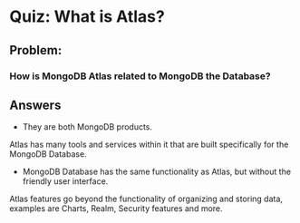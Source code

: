 # Quiz: What is Atlas?

## Problem:
### How is MongoDB Atlas related to MongoDB the Database?

## Answers

- They are both MongoDB products.

Atlas has many tools and services within it that are built specifically for the MongoDB Database.

- MongoDB Database has the same functionality as Atlas, but without the friendly user interface.

Atlas features go beyond the functionality of organizing and storing data, examples are Charts, Realm, Security features and more.


